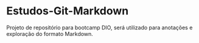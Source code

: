 # Estudos-Git-Markdown
Projeto de repositório para bootcamp DIO, será utilizado para anotações e exploração do formato Markdown.
